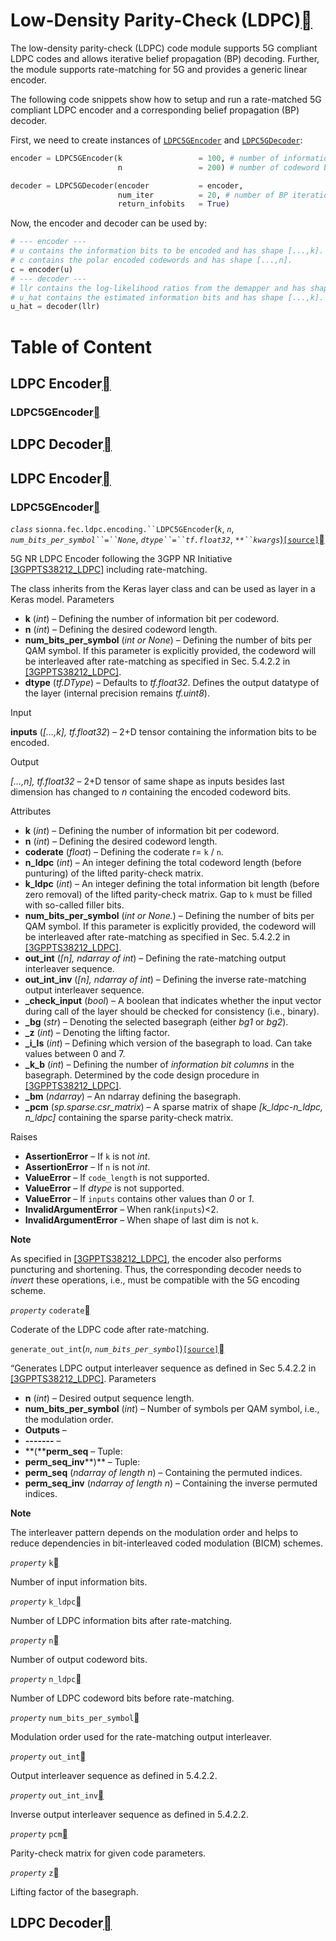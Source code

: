 # Low-Density Parity-Check (LDPC)<a class="headerlink" href="https://nvlabs.github.io/sionna/api/fec.ldpc.html#low-density-parity-check-ldpc" title="Permalink to this headline"></a>
    
The low-density parity-check (LDPC) code module supports 5G compliant LDPC codes and allows iterative belief propagation (BP) decoding.
Further, the module supports rate-matching for 5G and provides a generic linear encoder.
    
The following code snippets show how to setup and run a rate-matched 5G compliant LDPC encoder and a corresponding belief propagation (BP) decoder.
    
First, we need to create instances of <a class="reference internal" href="https://nvlabs.github.io/sionna/api/fec.ldpc.html#sionna.fec.ldpc.encoding.LDPC5GEncoder" title="sionna.fec.ldpc.encoding.LDPC5GEncoder">`LDPC5GEncoder`</a> and <a class="reference internal" href="https://nvlabs.github.io/sionna/api/fec.ldpc.html#sionna.fec.ldpc.decoding.LDPC5GDecoder" title="sionna.fec.ldpc.decoding.LDPC5GDecoder">`LDPC5GDecoder`</a>:
```python
encoder = LDPC5GEncoder(k                 = 100, # number of information bits (input)
                        n                 = 200) # number of codeword bits (output)

decoder = LDPC5GDecoder(encoder           = encoder,
                        num_iter          = 20, # number of BP iterations
                        return_infobits   = True)
```

    
Now, the encoder and decoder can be used by:
```python
# --- encoder ---
# u contains the information bits to be encoded and has shape [...,k].
# c contains the polar encoded codewords and has shape [...,n].
c = encoder(u)
# --- decoder ---
# llr contains the log-likelihood ratios from the demapper and has shape [...,n].
# u_hat contains the estimated information bits and has shape [...,k].
u_hat = decoder(llr)
```
# Table of Content
## LDPC Encoder<a class="headerlink" href="https://nvlabs.github.io/sionna/api/fec.ldpc.html#ldpc-encoder" title="Permalink to this headline"></a>
### LDPC5GEncoder<a class="headerlink" href="https://nvlabs.github.io/sionna/api/fec.ldpc.html#ldpc5gencoder" title="Permalink to this headline"></a>
## LDPC Decoder<a class="headerlink" href="https://nvlabs.github.io/sionna/api/fec.ldpc.html#ldpc-decoder" title="Permalink to this headline"></a>
  
  

## LDPC Encoder<a class="headerlink" href="https://nvlabs.github.io/sionna/api/fec.ldpc.html#ldpc-encoder" title="Permalink to this headline"></a>

### LDPC5GEncoder<a class="headerlink" href="https://nvlabs.github.io/sionna/api/fec.ldpc.html#ldpc5gencoder" title="Permalink to this headline"></a>

<em class="property">`class` </em>`sionna.fec.ldpc.encoding.``LDPC5GEncoder`(<em class="sig-param">`k`</em>, <em class="sig-param">`n`</em>, <em class="sig-param">`num_bits_per_symbol``=``None`</em>, <em class="sig-param">`dtype``=``tf.float32`</em>, <em class="sig-param">`**``kwargs`</em>)<a class="reference internal" href="../_modules/sionna/fec/ldpc/encoding.html#LDPC5GEncoder">`[source]`</a><a class="headerlink" href="https://nvlabs.github.io/sionna/api/fec.ldpc.html#sionna.fec.ldpc.encoding.LDPC5GEncoder" title="Permalink to this definition"></a>
    
5G NR LDPC Encoder following the 3GPP NR Initiative <a class="reference internal" href="https://nvlabs.github.io/sionna/api/fec.ldpc.html#gppts38212-ldpc" id="id1">[3GPPTS38212_LDPC]</a>
including rate-matching.
    
The class inherits from the Keras layer class and can be used as layer in a
Keras model.
Parameters
 
- **k** (<em>int</em>) – Defining the number of information bit per codeword.
- **n** (<em>int</em>) – Defining the desired codeword length.
- **num_bits_per_symbol** (<em>int</em><em> or </em><em>None</em>) – Defining the number of bits per QAM symbol. If this parameter is
explicitly provided, the codeword will be interleaved after
rate-matching as specified in Sec. 5.4.2.2 in <a class="reference internal" href="https://nvlabs.github.io/sionna/api/fec.ldpc.html#gppts38212-ldpc" id="id2">[3GPPTS38212_LDPC]</a>.
- **dtype** (<em>tf.DType</em>) – Defaults to <cite>tf.float32</cite>. Defines the output datatype of the layer
(internal precision remains <cite>tf.uint8</cite>).


Input
    
**inputs** (<em>[…,k], tf.float32</em>) – 2+D tensor containing the information bits to be
encoded.

Output
    
<em>[…,n], tf.float32</em> – 2+D tensor of same shape as inputs besides last dimension has
changed to <cite>n</cite> containing the encoded codeword bits.

Attributes
 
- **k** (<em>int</em>) – Defining the number of information bit per codeword.
- **n** (<em>int</em>) – Defining the desired codeword length.
- **coderate** (<em>float</em>) – Defining the coderate r= `k` / `n`.
- **n_ldpc** (<em>int</em>) – An integer defining the total codeword length (before
punturing) of the lifted parity-check matrix.
- **k_ldpc** (<em>int</em>) – An integer defining the total information bit length
(before zero removal) of the lifted parity-check matrix. Gap to
`k` must be filled with so-called filler bits.
- **num_bits_per_symbol** (<em>int or None.</em>) – Defining the number of bits per QAM symbol. If this parameter is
explicitly provided, the codeword will be interleaved after
rate-matching as specified in Sec. 5.4.2.2 in <a class="reference internal" href="https://nvlabs.github.io/sionna/api/fec.ldpc.html#gppts38212-ldpc" id="id3">[3GPPTS38212_LDPC]</a>.
- **out_int** (<em>[n], ndarray of int</em>) – Defining the rate-matching output interleaver sequence.
- **out_int_inv** (<em>[n], ndarray of int</em>) – Defining the inverse rate-matching output interleaver sequence.
- **_check_input** (<em>bool</em>) – A boolean that indicates whether the input vector
during call of the layer should be checked for consistency (i.e.,
binary).
- **_bg** (<em>str</em>) – Denoting the selected basegraph (either <cite>bg1</cite> or <cite>bg2</cite>).
- **_z** (<em>int</em>) – Denoting the lifting factor.
- **_i_ls** (<em>int</em>) – Defining which version of the basegraph to load.
Can take values between 0 and 7.
- **_k_b** (<em>int</em>) – Defining the number of <cite>information bit columns</cite> in the
basegraph. Determined by the code design procedure in
<a class="reference internal" href="https://nvlabs.github.io/sionna/api/fec.ldpc.html#gppts38212-ldpc" id="id4">[3GPPTS38212_LDPC]</a>.
- **_bm** (<em>ndarray</em>) – An ndarray defining the basegraph.
- **_pcm** (<em>sp.sparse.csr_matrix</em>) – A sparse matrix of shape <cite>[k_ldpc-n_ldpc, n_ldpc]</cite>
containing the sparse parity-check matrix.


Raises
 
- **AssertionError** – If `k` is not <cite>int</cite>.
- **AssertionError** – If `n` is not <cite>int</cite>.
- **ValueError** – If `code_length` is not supported.
- **ValueError** – If <cite>dtype</cite> is not supported.
- **ValueError** – If `inputs` contains other values than <cite>0</cite> or <cite>1</cite>.
- **InvalidArgumentError** – When rank(`inputs`)<2.
- **InvalidArgumentError** – When shape of last dim is not `k`.




**Note**
    
As specified in <a class="reference internal" href="https://nvlabs.github.io/sionna/api/fec.ldpc.html#gppts38212-ldpc" id="id5">[3GPPTS38212_LDPC]</a>, the encoder also performs
puncturing and shortening. Thus, the corresponding decoder needs to
<cite>invert</cite> these operations, i.e., must be compatible with the 5G
encoding scheme.

<em class="property">`property` </em>`coderate`<a class="headerlink" href="https://nvlabs.github.io/sionna/api/fec.ldpc.html#sionna.fec.ldpc.encoding.LDPC5GEncoder.coderate" title="Permalink to this definition"></a>
    
Coderate of the LDPC code after rate-matching.


`generate_out_int`(<em class="sig-param">`n`</em>, <em class="sig-param">`num_bits_per_symbol`</em>)<a class="reference internal" href="../_modules/sionna/fec/ldpc/encoding.html#LDPC5GEncoder.generate_out_int">`[source]`</a><a class="headerlink" href="https://nvlabs.github.io/sionna/api/fec.ldpc.html#sionna.fec.ldpc.encoding.LDPC5GEncoder.generate_out_int" title="Permalink to this definition"></a>
    
“Generates LDPC output interleaver sequence as defined in
Sec 5.4.2.2 in <a class="reference internal" href="https://nvlabs.github.io/sionna/api/fec.ldpc.html#gppts38212-ldpc" id="id6">[3GPPTS38212_LDPC]</a>.
Parameters
 
- **n** (<em>int</em>) – Desired output sequence length.
- **num_bits_per_symbol** (<em>int</em>) – Number of symbols per QAM symbol, i.e., the modulation order.
- **Outputs** – 
- **-------** – 
- **(****perm_seq** – Tuple:
- **perm_seq_inv****)** – Tuple:
- **perm_seq** (<em>ndarray of length n</em>) – Containing the permuted indices.
- **perm_seq_inv** (<em>ndarray of length n</em>) – Containing the inverse permuted indices.




**Note**
    
The interleaver pattern depends on the modulation order and helps to
reduce dependencies in bit-interleaved coded modulation (BICM) schemes.


<em class="property">`property` </em>`k`<a class="headerlink" href="https://nvlabs.github.io/sionna/api/fec.ldpc.html#sionna.fec.ldpc.encoding.LDPC5GEncoder.k" title="Permalink to this definition"></a>
    
Number of input information bits.


<em class="property">`property` </em>`k_ldpc`<a class="headerlink" href="https://nvlabs.github.io/sionna/api/fec.ldpc.html#sionna.fec.ldpc.encoding.LDPC5GEncoder.k_ldpc" title="Permalink to this definition"></a>
    
Number of LDPC information bits after rate-matching.


<em class="property">`property` </em>`n`<a class="headerlink" href="https://nvlabs.github.io/sionna/api/fec.ldpc.html#sionna.fec.ldpc.encoding.LDPC5GEncoder.n" title="Permalink to this definition"></a>
    
Number of output codeword bits.


<em class="property">`property` </em>`n_ldpc`<a class="headerlink" href="https://nvlabs.github.io/sionna/api/fec.ldpc.html#sionna.fec.ldpc.encoding.LDPC5GEncoder.n_ldpc" title="Permalink to this definition"></a>
    
Number of LDPC codeword bits before rate-matching.


<em class="property">`property` </em>`num_bits_per_symbol`<a class="headerlink" href="https://nvlabs.github.io/sionna/api/fec.ldpc.html#sionna.fec.ldpc.encoding.LDPC5GEncoder.num_bits_per_symbol" title="Permalink to this definition"></a>
    
Modulation order used for the rate-matching output interleaver.


<em class="property">`property` </em>`out_int`<a class="headerlink" href="https://nvlabs.github.io/sionna/api/fec.ldpc.html#sionna.fec.ldpc.encoding.LDPC5GEncoder.out_int" title="Permalink to this definition"></a>
    
Output interleaver sequence as defined in 5.4.2.2.


<em class="property">`property` </em>`out_int_inv`<a class="headerlink" href="https://nvlabs.github.io/sionna/api/fec.ldpc.html#sionna.fec.ldpc.encoding.LDPC5GEncoder.out_int_inv" title="Permalink to this definition"></a>
    
Inverse output interleaver sequence as defined in 5.4.2.2.


<em class="property">`property` </em>`pcm`<a class="headerlink" href="https://nvlabs.github.io/sionna/api/fec.ldpc.html#sionna.fec.ldpc.encoding.LDPC5GEncoder.pcm" title="Permalink to this definition"></a>
    
Parity-check matrix for given code parameters.


<em class="property">`property` </em>`z`<a class="headerlink" href="https://nvlabs.github.io/sionna/api/fec.ldpc.html#sionna.fec.ldpc.encoding.LDPC5GEncoder.z" title="Permalink to this definition"></a>
    
Lifting factor of the basegraph.


## LDPC Decoder<a class="headerlink" href="https://nvlabs.github.io/sionna/api/fec.ldpc.html#ldpc-decoder" title="Permalink to this headline"></a>

